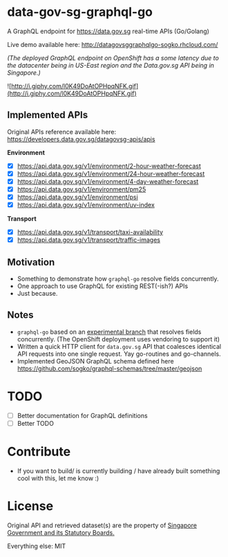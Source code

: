 # data-gov-sg-graphql-go
A GraphQL endpoint for https://data.gov.sg real-time APIs (Go/Golang)

Live demo available here: http://datagovsggraphqlgo-sogko.rhcloud.com/

_(The deployed GraphQL endpoint on OpenShift has a some latency due to the datacenter being in US-East region and the Data.gov.sg API being in Singapore.)_

![http://i.giphy.com/l0K49DoAtOPHpqNFK.gif](http://i.giphy.com/l0K49DoAtOPHpqNFK.gif)

## Implemented APIs
Original APIs reference available here: https://developers.data.gov.sg/datagovsg-apis/apis

__Environment__
- [x] https://api.data.gov.sg/v1/environment/2-hour-weather-forecast
- [x] https://api.data.gov.sg/v1/environment/24-hour-weather-forecast
- [x] https://api.data.gov.sg/v1/environment/4-day-weather-forecast
- [x] https://api.data.gov.sg/v1/environment/pm25
- [x] https://api.data.gov.sg/v1/environment/psi
- [x] https://api.data.gov.sg/v1/environment/uv-index

__Transport__
- [x] https://api.data.gov.sg/v1/transport/taxi-availability
- [x] https://api.data.gov.sg/v1/transport/traffic-images

## Motivation
- Something to demonstrate how `graphql-go` resolve fields concurrently.
- One approach to use GraphQL for existing REST(-ish?) APIs
- Just because.

## Notes
- `graphql-go` based on an [experimental branch](https://github.com/sogko/graphql/tree/sogko/experiment-parallel-resolve) that resolves fields concurrently. (The OpenShift deployment uses vendoring to support it)
- Written a quick HTTP client for `data.gov.sg` API that coalesces identical API requests into one single request. Yay go-routines and go-channels.
- Implemented GeoJSON GraphQL schema defined here https://github.com/sogko/graphql-schemas/tree/master/geojson

# TODO
- [ ] Better documentation for GraphQL definitions
- [ ] Better TODO

# Contribute
- If you want to build/ is currently building / have already built something cool with this, let me know :)

# License 
Original API and retrieved dataset(s) are the property of [Singapore Government and its Statutory Boards.](https://developers.data.gov.sg/terms-use)

Everything else: MIT

